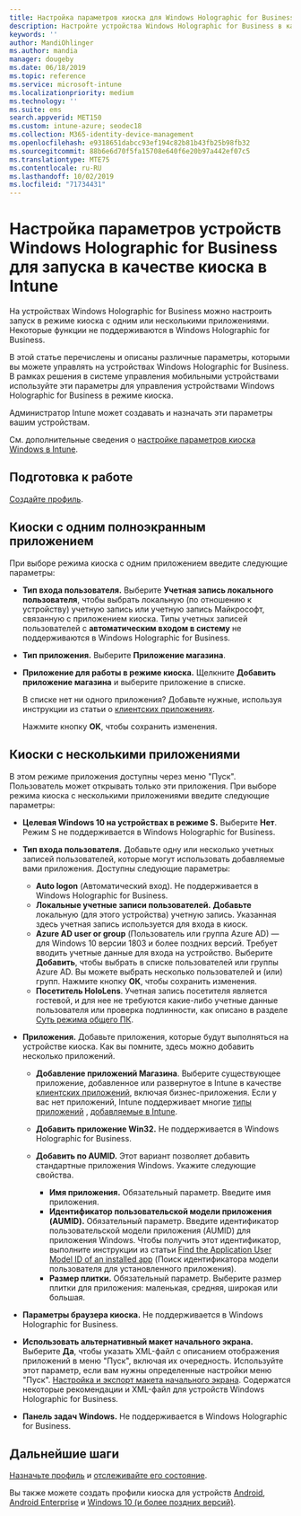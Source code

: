 ```yaml
---
title: Настройка параметров киоска для Windows Holographic for Business в Microsoft Intune в Azure | Документация Майкрософт
description: Настройте устройства Windows Holographic for Business в качестве киосков с одним или несколькими приложениями, добавив приложения, отобразив панель задач, а также настроив меню "Пуск" и веб-браузер в Microsoft Intune.
keywords: ''
author: MandiOhlinger
ms.author: mandia
manager: dougeby
ms.date: 06/18/2019
ms.topic: reference
ms.service: microsoft-intune
ms.localizationpriority: medium
ms.technology: ''
ms.suite: ems
search.appverid: MET150
ms.custom: intune-azure; seodec18
ms.collection: M365-identity-device-management
ms.openlocfilehash: e9318651dabcc93ef194c82b81b43fb25b98fb32
ms.sourcegitcommit: 88b6e6d70f5fa15708e640f6e20b97a442ef07c5
ms.translationtype: MTE75
ms.contentlocale: ru-RU
ms.lasthandoff: 10/02/2019
ms.locfileid: "71734431"
---
```

# <a name="windows-holographic-for-business-device-settings-to-run-as-a-kiosk-in-intune"></a>Настройка параметров устройств Windows Holographic for Business для запуска в качестве киоска в Intune

На устройствах Windows Holographic for Business можно настроить запуск в режиме киоска с одним или несколькими приложениями. Некоторые функции не поддерживаются в Windows Holographic for Business.

В этой статье перечислены и описаны различные параметры, которыми вы можете управлять на устройствах Windows Holographic for Business. В рамках решения в системе управления мобильными устройствами используйте эти параметры для управления устройствами Windows Holographic for Business в режиме киоска.

Администратор Intune может создавать и назначать эти параметры вашим устройствам.

См. дополнительные сведения о [настройке параметров киоска Windows в Intune](kiosk-settings.md).

## <a name="before-you-begin"></a>Подготовка к работе

[Создайте профиль](kiosk-settings.md#create-the-profile).

## <a name="single-full-screen-app-kiosks"></a>Киоски с одним полноэкранным приложением

При выборе режима киоска с одним приложением введите следующие параметры:

- **Тип входа пользователя.** Выберите **Учетная запись локального пользователя**, чтобы выбрать локальную (по отношению к устройству) учетную запись или учетную запись Майкрософт, связанную с приложением киоска. Типы учетных записей пользователей с **автоматическим входом в систему** не поддерживаются в Windows Holographic for Business.

- **Тип приложения.** Выберите **Приложение магазина**.

- **Приложение для работы в режиме киоска.** Щелкните **Добавить приложение магазина** и выберите приложение в списке.

    В списке нет ни одного приложения? Добавьте нужные, используя инструкции из статьи о [клиентских приложениях](../apps/apps-add.md).

    Нажмите кнопку **OK**, чтобы сохранить изменения.

## <a name="multi-app-kiosks"></a>Киоски с несколькими приложениями

В этом режиме приложения доступны через меню "Пуск". Пользователь может открывать только эти приложения. При выборе режима киоска с несколькими приложениями введите следующие параметры:

- **Целевая Windows 10 на устройствах в режиме S.** Выберите **Нет**. Режим S не поддерживается в Windows Holographic for Business.

- **Тип входа пользователя.** Добавьте одну или несколько учетных записей пользователей, которые могут использовать добавляемые вами приложения. Доступны следующие параметры: 

  - **Auto logon** (Автоматический вход). Не поддерживается в Windows Holographic for Business.
  - **Локальные учетные записи пользователей.** **Добавьте** локальную (для этого устройства) учетную запись. Указанная здесь учетная запись используется для входа в киоск.
  - **Azure AD user or group** (Пользователь или группа Azure AD) — для Windows 10 версии 1803 и более поздних версий. Требует вводить учетные данные для входа на устройство. Выберите **Добавить**, чтобы выбрать в списке пользователей или группы Azure AD. Вы можете выбрать несколько пользователей и (или) групп. Нажмите кнопку **ОК**, чтобы сохранить изменения.
  - **Посетитель HoloLens**. Учетная запись посетителя является гостевой, и для нее не требуются какие-либо учетные данные пользователя или проверка подлинности, как описано в разделе [Суть режима общего ПК](https://docs.microsoft.com/windows/configuration/set-up-shared-or-guest-pc#shared-pc-mode-concepts).

- **Приложения.** Добавьте приложения, которые будут выполняться на устройстве киоска. Как вы помните, здесь можно добавить несколько приложений.

  - **Добавление приложений Магазина**. Выберите существующее приложение, добавленное или развернутое в Intune в качестве [клиентских приложений](../apps/apps-add.md), включая бизнес-приложения. Если у вас нет приложений, Intune поддерживает многие [типы приложений](../apps/apps-add.md) , [добавляемые в Intune](../apps/store-apps-windows.md).
  - **Добавить приложение Win32.** Не поддерживается в Windows Holographic for Business.
  - **Добавить по AUMID.** Этот вариант позволяет добавить стандартные приложения Windows. Укажите следующие свойства. 

    - **Имя приложения.** Обязательный параметр. Введите имя приложения.
    - **Идентификатор пользовательской модели приложения (AUMID).** Обязательный параметр. Введите идентификатор пользовательской модели приложения (AUMID) для приложения Windows. Чтобы получить этот идентификатор, выполните инструкции из статьи [Find the Application User Model ID of an installed app](https://docs.microsoft.com/windows-hardware/customize/enterprise/find-the-application-user-model-id-of-an-installed-app) (Поиск идентификатора модели пользователя для установленного приложения).
    - **Размер плитки.** Обязательный параметр. Выберите размер плитки для приложения: маленькая, средняя, широкая или большая.

- **Параметры браузера киоска.** Не поддерживается в Windows Holographic for Business.

- **Использовать альтернативный макет начального экрана.** Выберите **Да**, чтобы указать XML-файл с описанием отображения приложений в меню "Пуск", включая их очередность. Используйте этот параметр, если вам нужны определенные настройки меню "Пуск". [Настройка и экспорт макета начального экрана](https://docs.microsoft.com/hololens/hololens-kiosk#start-layout-for-hololens). Содержатся некоторые рекомендации и XML-файл для устройств Windows Holographic for Business.

- **Панель задач Windows.** Не поддерживается в Windows Holographic for Business.

## <a name="next-steps"></a>Дальнейшие шаги

[Назначьте профиль](device-profile-assign.md) и [отслеживайте его состояние](device-profile-monitor.md).

Вы также можете создать профили киоска для устройств [Android](device-restrictions-android.md#kiosk), [Android Enterprise](device-restrictions-android-for-work.md#dedicated-device-settings) и [Windows 10 (и более поздних версий)](kiosk-settings-windows.md).

